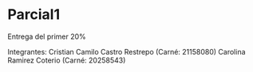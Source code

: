 # Parcial1
Entrega del primer 20%

Integrantes: 
Cristian Camilo Castro Restrepo (Carné: 21158080)
Carolina Ramirez Coterio (Carné: 20258543)
